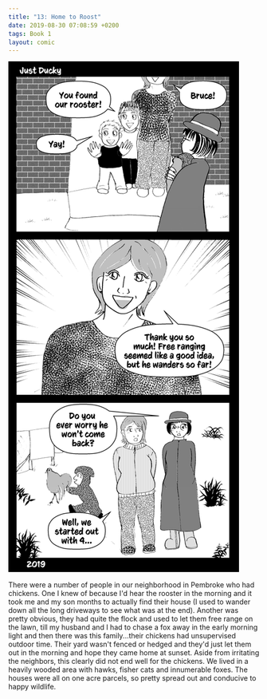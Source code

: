 ```yaml
---
title: "13: Home to Roost"
date: 2019-08-30 07:08:59 +0200
tags: Book 1
layout: comic
---
```


![13: Home to Roost](/comics/Book_1_-_013_Home_to_Roost.png)

There were a number of people in our neighborhood in Pembroke who had chickens. One I knew of because I'd hear the rooster in the morning and it took me and my son months to actually find their house (I used to wander down all the long driveways to see what was at the end). Another was pretty obvious, they had quite the flock and used to let them free range on the lawn, till my husband and I had to chase a fox away in the early morning light and then there was this family...their chickens had unsupervised outdoor time. Their yard wasn't fenced or hedged and they'd just let them out in the morning and hope they came home at sunset. Aside from irritating the neighbors, this clearly did not end well for the chickens. We lived in a heavily wooded area with hawks, fisher cats and innumerable foxes. The houses were all on one acre parcels, so pretty spread out and conducive to happy wildlife. 
